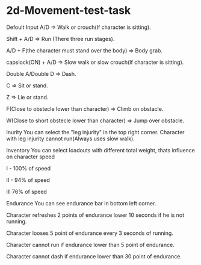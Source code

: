 # 2d-Movement-test-task
 
Defoult Input
A/D => Walk or crouch(If character is sitting).

Shift + A/D => Run (There three run stages).

A/D + F(the character must stand over the body) => Body grab.

capslock(ON) + A/D => Slow walk or slow crouch(If character is sitting).

Double A/Double D => Dash.

C => Sit or stand.

Z => Lie or stand.

F(Close to obstecle lower than character) => Climb on obstacle.

W(Close to short obstecle lower than character) => Jump over obstacle.

Inurity
You can select the "leg injurity" in the top right corner. Character with leg injurity cannot run(Always uses slow walk).

Inventory
You can select loadouts with different total weight, thats influence on character speed

I - 100% of speed

II - 94% of speed

III 76% of speed

Endurance
You can see endurance bar in bottom left corner.

Character refreshes 2 points of endurance lower 10 seconds if he is not running.

Character looses 5 point of endurance every 3 seconds of running.

Character cannot run if endurance lower than 5 point of endurance.

Character cannot dash if endurance lower than 30 point of endurance.
